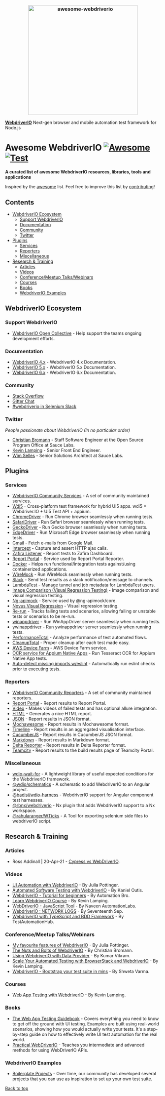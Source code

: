 <h3 align="center">
	<img width="355" src="https://raw.githubusercontent.com/webdriverio/awesome-webdriverio/main/.github/workflows/assets/awesome_webdriverio_branding.png" alt="awesome-webdriverio">
	<br>
</h3>

**[WebdriverIO](https://github.com/webdriverio/webdriverio)** Next-gen browser and mobile automation test framework for Node.js

# Awesome WebdriverIO [![Awesome](https://cdn.rawgit.com/sindresorhus/awesome/d7305f38d29fed78fa85652e3a63e154dd8e8829/media/badge.svg)](https://github.com/sindresorhus/awesome) [![Test](https://github.com/webdriverio/awesome-webdriverio/actions/workflows/test.yaml/badge.svg)](https://github.com/webdriverio/awesome-webdriverio/actions/workflows/test.yaml)

**A curated list of awesome WebdriverIO resources, libraries, tools and applications**

Inspired by the [awesome](https://awesome.re) list. Feel free to improve this list by [contributing](https://github.com/webdriverio/awesome-webdriverio/blob/master/contributing.md)!

<!--lint disable list-item-indent-->

## Contents

- [WebdriverIO Ecosystem](#webdriverio-ecosystem)
  - [Support WebdriverIO](#support-webdriverio)
  - [Documentation](#documentation)
  - [Community](#community)
  - [Twitter](#twitter)
- [Plugins](#plugins)
  - [Services](#services)
  - [Reporters](#reporters)
  - [Miscellaneous](#miscellaneous)
- [Research & Training](#research--training)
  - [Articles](#articles)
  - [Videos](#videos)
  - [Conference/Meetup Talks/Webinars](#conferencemeetup-talkswebinars)
  - [Courses](#courses)
  - [Books](#books)
  - [WebdriverIO Examples](#webdriverio-examples)

<!--lint disable list-item-indent-->

## WebdriverIO Ecosystem

### Support WebdriverIO

- [WebdriverIO Open Collective](https://opencollective.com/webdriverio) - Help support the teams ongoing development efforts.

### Documentation

- [WebdriverIO 4.x](http://v4.webdriver.io) - WebdriverIO 4.x Documentation.
- [WebdriverIO 5.x](http://v5.webdriver.io) - WebdriverIO 5.x Documentation.
- [WebdriverIO 6.x](http://v6.webdriver.io) - WebdriverIO 6.x Documentation.

### Community

- [Stack Overflow](http://stackoverflow.com/tags/webdriver-io)
- [Gitter Chat](https://gitter.im/webdriverio/webdriverio)
- [#webdriverio in Selenium Slack](https://seleniumhq.slack.com/join/shared_invite/zt-f7jwg1n7-RVw4v4sMA7Zjufira_~EVw)

### Twitter

*People passionate about WebdriverIO (In no particular order)*

- [Christian Bromann](https://twitter.com/bromann) - Staff Software Engineer at the Open Source Program Office at Sauce Labs.
- [Kevin Lamping](https://twitter.com/klamping) - Senior Front End Engineer.
- [Wim Selles](https://twitter.com/wswebcreation) - Senior Solutions Architect at Sauce Labs.

## Plugins

### Services

- [WebdriverIO Community Services](https://github.com/webdriverio-community?q=service) - A set of community maintained services.
- [Wdi5](https://github.com/js-soft/wdi5) - Cross-platform test framework for hybrid UI5 apps. wdi5 = Webdriver.IO + UI5 Test API + appium.
- [ChromeDriver](https://github.com/webdriverio-community/wdio-chromedriver-service) - Run Chrome browser seamlessly when running tests.
- [SafariDriver](https://github.com/webdriverio-community/wdio-safaridriver-service) - Run Safari browser seamlessly when running tests.
- [GeckoDriver](https://github.com/webdriverio-community/wdio-geckodriver-service) - Run Gecko browser seamlessly when running tests.
- [EdgeDriver](https://github.com/webdriverio-community/wdio-edgedriver-service) - Run Microsoft Edge browser seamlessly when running tests.
- [Gmail](https://github.com/webdriverio-community/wdio-gmail-service) - Fetch e-mails from Google Mail.
- [Intercept](https://github.com/webdriverio-community/wdio-intercept-service) - Capture and assert HTTP ajax calls.
- [Zafira Listener](https://github.com/shashidharus/wdio-zafira-listener-service) - Report tests to Zafira Dashboard.
- [Report Portal](https://github.com/borisosipov/wdio-reportportal-service) - Service used by Report Portal Reporter.
- [Docker](https://github.com/stsvilik/wdio-docker-service) - Helps run functional/integration tests against/using containerized applications.
- [WireMock](https://github.com/erwinheitzman/wdio-wiremock-service) - Run WireMock seamlessly when running tests.
- [Slack](https://github.com/carmenmitru/wdio-slack-service) - Send test results as a slack notification/message to channels.
- [LambdaTest](https://github.com/LambdaTest/wdio-lambdatest-service) - Manage tunnel and job metadata for LambdaTest users.
- [Image Comparison (Visual Regression Testing)](https://github.com/wswebcreation/wdio-image-comparison-service) - Image comparison and visual regression testing.
- [Ng-apimock](https://github.com/ng-apimock/webdriverio-plugin) - Service used by @ng-apimock/core.
- [Novus Visual Regression](https://github.com/Jnegrier/wdio-novus-visual-regression-service) - Visual regression testing.
- [Re-run](https://github.com/jwplayer/wdio-rerun-service) - Tracks failing tests and scenarios, allowing failing or unstable tests or scenarios to be re-run.
- [winappdriver](https://github.com/licanhua/wdio-winappdriver-service) - Run WinAppDriver server seamlessly when running tests.
- [ywinappdriver](https://github.com/licanhua/wdio-ywinappdriver-service) - Run ywinappdriver server seamlessly when running tests.
- [PerformanceTotal](https://github.com/tzurp/performance-total) - Analyze performance of test automated flows.
- [CleanupTotal](https://github.com/tzurp/cleanup-total) - Proper cleanup after each test made easy.
- [AWS Device Farm](https://github.com/awslabs/wdio-aws-device-farm-service) - AWS Device Farm service.
- [OCR service for Appium Native Apps](https://github.com/wswebcreation/wdio-ocr-service) - Run Tesseract OCR for Appium Native App tests.
- [Auto-detect missing imports w/eslint](https://github.com/jamesmortensen/wdio-eslinter-service) - Automatically run eslint checks prior to executing tests.

### Reporters

- [WebdriverIO Community Reporters](https://github.com/webdriverio-community?q=reporter) - A set of community maintained reporters.
- [Report Portal](https://github.com/borisosipov/wdio-reportportal-reporter) - Report results to Report Portal.
- [Video](https://github.com/presidenten/wdio-video-reporter) - Makes videos of failed tests and has optional allure integration.
- [HTML](https://github.com/rpii/wdio-html-reporter) - Generates a nice HTML report.
- [JSON](https://github.com/fijijavis/wdio-json-reporter) - Report results in JSON format.
- [Mochawesome](https://github.com/fijijavis/wdio-mochawesome-reporter) - Report results in Mochawesome format.
- [Timeline](https://github.com/QualityOps/wdio-timeline-reporter) - Report results in an aggregated visualisation interface.
- [CucumberJS](https://github.com/wswebcreation/wdio-cucumberjs-json-reporter) - Report results in CucumberJS JSON format.
- [Markdown](https://github.com/carmenmitru/wdio-markdown-reporter) - Report results in Markdown format.
- [Delta Reporter](https://github.com/delta-reporter/delta-reporter-wdio) - Report results in Delta Reporter format.
- [Teamcity](https://github.com/webdriverio-community/wdio-teamcity-reporter) - Report results to the build results page of Teamcity Portal.

### Miscellaneous

- [wdio-wait-for](https://github.com/webdriverio-community/wdio-wait-for) - A lightweight library of useful expected conditions for the WebdriverIO framework.
- [@wdio/schematics](https://github.com/webdriverio/webdriverio-schematics) - A schematic to add WebdriverIO to an Angular project.
- [@badisi/wdio-harness](https://github.com/Badisi/wdio-harness) - WebdriverIO support for Angular component test harnesses.
- [@rbnx/webdriverio](https://github.com/Roozenboom/rbnx/tree/main/packages/webdriverio) - Nx plugin that adds WebdriverIO support to a Nx workspace.
- [@rahularanger/WTicks](https://github.com/RahulARanger/WTicks) - A Tool for exporting selenium side files to webdriverIO script.

## Research & Training

### Articles

- Ross Addinall | 20-Apr-21 - [Cypress vs WebDriverIO](https://vitaq.io/2021/04/20/cypress-vs-webdriverio).

### Videos

- [UI Automation with WebdriverIO](https://testautomationu.applitools.com/webdriverio-tutorial) - By Julia Pottinger.
- [Automated Software Testing with WebdriverIO](https://www.udemy.com/course/automated-software-testing-with-webdriverio/) - By Kaniel Outis.
- [WebdriverIO - Tutorial for beginners](https://www.youtube.com/watch?v=e8goAKb6CC0&list=PL6AdzyjjD5HBbt9amjf3wIVMaobb28ZYN) - By Automation Bro.
- [Learn WebdriverIO Course](https://www.youtube.com/watch?v=I5hRcPH5dx8&list=PL0y7qCn3hjLY6JvohBcmUHKHf_iOi8WuF&ab_channel=Front-endTestingwithKevin) - By Kevin Lamping.
- [WebDriverIO - JavaScript Tool](https://www.youtube.com/watch?v=7J3FnyEGXd4&list=PLFGoYjJG_fqqswF8qDdWNG3b-BtZfiqQn&ab_channel=NaveenAutomationLabs) - By Naveen AutomationLabs.
- [WebdriverIO : NETWORK LOGS](https://www.youtube.com/watch?v=Be9IPyxHmLs) - By Seventeenth Sep.
- [WebdriverIO with TypeScript and BDD Framework](https://www.youtube.com/watch?v=FnC--5WB8ow&list=PLGk7ftfMz7jbZcArQU894rAfo6B1PbXbG&ab_channel=TestAutomationHub) - By TestAutomationHub.

### Conference/Meetup Talks/Webinars

- [My favourite features of WebdriverIO](https://www.youtube.com/watch?v=CHcjEI3YZ7Y) - By Julia Pottinger.
- [The Nuts and Bolts of WebdriverIO](https://www.youtube.com/watch?v=jOmvPpzLMf8) - By Christian Bromann.
- [Using WebdriverIO with Data Provider](https://www.youtube.com/watch?v=0YQCVJk8K_Q) - By Kumar Vikram.
- [Scale Your Automated Testing with BrowserStack and WebdriverIO](https://www.youtube.com/watch?v=bW3SM46xslE) - By Kevin Lamping.
- [WebdriverIO - Bootstrap your test suite in mins](https://www.youtube.com/watch?v=a7tdIkTeM0o) - By Shweta Varma.

### Courses

- [Web App Testing with WebdriverIO](https://learn.webdriver.io) - By Kevin Lamping.

### Books

- [The Web App Testing Guidebook](https://leanpub.com/webapp-testing-guidebook) - Covers everything you need to know to get off the ground with UI testing. Examples are built using real-world scenarios, showing how you would actually write your tests. It's a step-by-step guide on how to effectively write UI test automation for the real world.
- [Practical WebDriverIO](https://www.springer.com/de/book/9781484266601) - Teaches you intermediate and advanced methods for using WebDriverIO APIs.

### WebdriverIO Examples

- [Boilerplate Projects](https://webdriver.io/docs/boilerplates) - Over time, our community has developed several projects that you can use as inspiration to set up your own test suite.

[Back to top](#contents)
